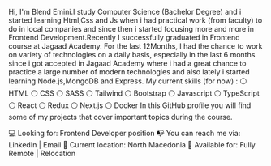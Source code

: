 

Hi, I'm Blend Emini.I study Computer Science (Bachelor Degree) and i started learning Html,Css and Js when i had practical work (from faculty) to do in local companies and since then i started focusing more and more in Frontend Development.Recently I successfully graduated in Frontend course at Jagaad Academy.
For the last 12Months, I had the chance to work on variety of technologies on a daily basis, especially in the last 6 months since i got accepted in Jagaad Academy where i had a great chance to practice a large number of modern technologies and also lately i started learning Node.js,MongoDB and Express.
My current skills (for now) :
⚪ HTML
⚪ CSS
⚪ SASS
⚪ Tailwind
⚪ Bootstrap
⚪ Javascript
⚪ TypeScript
⚪ React
⚪ Redux
⚪ Next.js
⚪ Docker
In this GitHub profile you will find some of my projects that cover important topics during the course.

💻 Looking for: Frontend Developer position
📭 You can reach me via: LinkedIn | Email
📌 Current location: North Macedonia
🚀 Available for: Fully Remote | Relocation 

<!--
**BlendEmini/blendemini** is a ✨ _special_ ✨ repository because its `README.md` (this file) appears on your GitHub profile.

Here are some ideas to get you started:

- 🔭 I’m currently working on ...
- 🌱 I’m currently learning ...
- 👯 I’m looking to collaborate on ...
- 🤔 I’m looking for help with ...
- 💬 Ask me about ...
- 📫 How to reach me: ...
- 😄 Pronouns: ...
- ⚡ Fun fact: ...
-->
